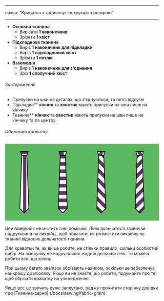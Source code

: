 - - -
назва: "Краватка з тройвону: Інструкція з розкрою"
- - -

- **Основна тканина**
  - Вирізати **1 наконечник**
  - Зрізати **1 хвіст**
- **Підкладкова тканина**
  - Виріз **1 наконечник для підкладки**
  - Виріз **1 підкладковий хвіст**
  - Зрізати **1 петлю**
- **Взаємодія**
  - Виріз **1 наконечник для з'єднання**
  - Зріз **1 сполучний хвіст**

<Warning>

###### Застереження

- Припуски на шви на деталях, що з'єднуються, та петлі відсутні
- Підкладка** **кінчик** та **хвостик** мають припуски на шви лише на кінчику
- Тканина** **кінчик** та **хвостик** мають припуски на шви лише на кінчику та по центру.

</Warning>

<Tip>

###### Обираємо краватку

![Одна тканина, різні фактури, різні краватки. Не турбуйтеся про правила, робіть те, що вам подобається](tie-grain.png)

Цей візерунок не містить лінії домішки. Лінія дольчатості зазвичай надрукована на викрійці, щоб показати, як розмістити викрійку на тканині відносно дольчатості тканини.

Для краватки те, як ви це робите, не стільки правило, скільки особистий вибір. На візерунку не надруковано жодної дольової лінії. Ти можеш робити все, що хочеш.

При цьому багато зав'язок обрізають нахилом, оскільки це забезпечує найкращу драпіровку. Якщо ви не знаєте, що робити, подумайте про те, щоб обрізати краватку на упередження.

Якщо все це звучить дуже заплутано, раджу прочитати сторінку довідки про [Тканина-зерно] (/docs/sewing/fabric-grain).

</Tip>

